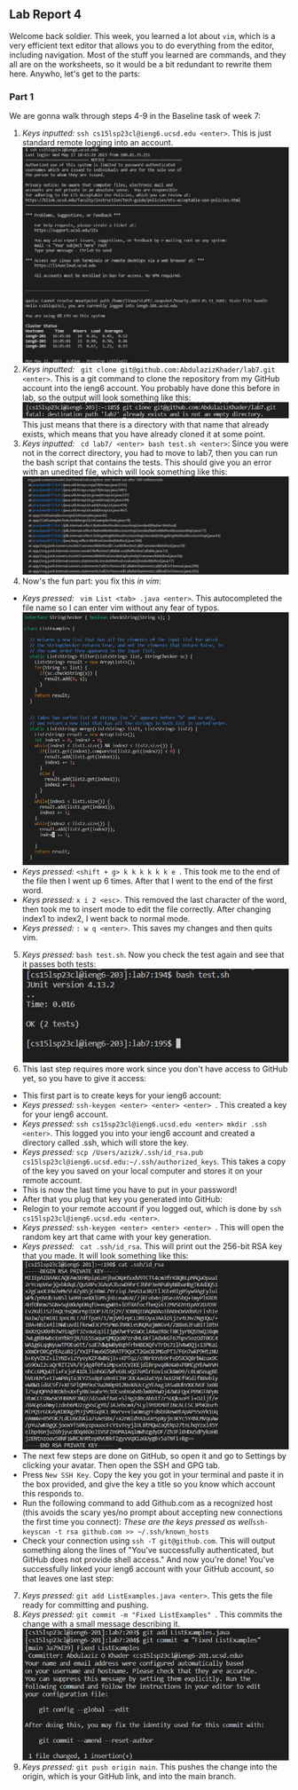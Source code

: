 ## Lab Report 4
Welcome back soldier.
This week, you learned a lot about ```vim```, which is a very efficient text editor that allows you to do everything from the editor, including navigation. Most of the stuff you learned are commands, and they all are on the worksheets, so it would be a bit redundant to rewrite them here.
Anywho, let's get to the parts:

### Part 1
We are gonna walk through steps 4-9 in the Baseline task of week 7:
1. *Keys inputted:* ```ssh cs15lsp23cl@ieng6.ucsd.edu <enter>```. This is just standard remote logging into an account.
![sshLogin](sshLogin.png)
2. *Keys inputted:* ``` git clone git@github.com:AbdulazizKhader/lab7.git <enter>```. This is a git command to clone the repository from my GitHub account into the ieng6 account. You probably have done this before in lab, so the output will look something like this:
![directory already exists](CloningLab7.png)
This just means that there is a directory with that name that already exists, which means that you have already cloned it at some point.
3. *Keys inputted:* ``` cd lab7/ <enter> bash test.sh <enter>```: Since you were not in the correct directory, you had to move to lab7, then you can run the bash script that contains the tests. This should give you an error with an unedited file, which will look something like this: 
![failed test 2](FailedTest2.png)
4. Now's the fun part: you fix this *in vim*:
- *Keys pressed:* ``` vim List <tab> .java <enter>```. This autocompleted the file name so I can enter vim without any fear of typos.
![vimView](vimView.png)
- *Keys pressed:* ```<shift + g> k k k k k k e ```. This took me to the end of the file then I went up 6 times. After that I went to the end of the first word. 
- *Keys pressed:* ```x i 2 <esc>```. This removed the last character of the word, then took me to insert mode to edit the file correctly. After changing index1 to index2, I went back to normal mode.
- *Keys pressed:* ```: w q <enter>```. This saves my changes and then quits vim.
5. *Keys pressed:* ```bash test.sh```. Now you check the test again and see that it passes both tests:
![testPassed](testsPassed.png)
6. This last step requires more work since you don't have access to GitHub yet, so you have to give it access:
- This first part is to create keys for your ieng6 account:
- *Keys pressed:* ```ssh-keygen <enter> <enter> <enter> ```. This created a key for your ieng6 account.
- *Keys pressed:* ```ssh cs15sp23cl@ieng6.ucsd.edu <enter> mkdir .ssh <enter>```. This logged you into your ieng6 account and created a directory called .ssh, which will store the key.
- *Keys pressed:* ```scp /Users/azizk/.ssh/id_rsa.pub cs15lsp23cl@ieng6.ucsd.edu:~/.ssh/authorized_keys```. This takes a copy of the key you saved on your local computer and stores it on your remote account.
- This is now the last time you have to put in your password!
- After that you plug that key you generated into GitHub:
- Relogin to your remote account if you logged out, which is done by ```ssh cs15lsp23cl@ieng6.ucsd.edu <enter>```.
- *Keys pressed:* ```ssh-keygen <enter> <enter> <enter> ```. This will open the random key art that came with your key generation.
- *Keys pressed:* ``` cat .ssh/id_rsa```. This will print out the 256-bit RSA key that you made. It will look something like this:
![RSA key](RSAKey.png)
- The next few steps are done on GitHub, so open it and go to Settings by clicking your avatar. Then open the SSH and GPG tab.
- Press ```New SSH Key```. Copy the key you got in your terminal and paste it in the box provided, and give the key a title so you know which account this responds to.
- Run the following command to add Github.com as a recognized host (this avoids the scary yes/no prompt about accepting new connections the first time you connect): *These are the keys pressed as well*```ssh-keyscan -t rsa github.com >> ~/.ssh/known_hosts```
- Check your connection using ```ssh -T git@github.com```. This will output something along the lines of "You’ve successfully authenticated, but GitHub does not provide shell access."
And now you're done! You've successfully linked your ieng6 account with your GitHub account, so that leaves one last step:
7. *Keys pressed:* ```git add ListExamples.java <enter>```. This gets the file ready for committing and pushing.
8. *Keys pressed:* ```git commit -m "Fixed ListExamples" ```. This commits the change with a small message describing it.
![gitCommit](gitCommit.png)
9. *Keys pressed:* ```git push origin main```. This pushes the change into the origin, which is your GitHub link, and into the main branch.
